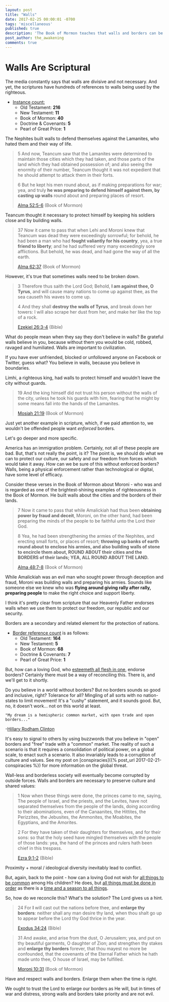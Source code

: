 ```yaml
---
layout: post
title: "Walls"
date: 2017-02-25 00:00:01 -0700
tags: 'miscellaneous'
published: true
description: 'The Book of Mormon teaches that walls and borders can be necessary, good and justified.'
post_author: the_awakening
comments: true
---
```


# Walls Are Scriptural

The media constantly says that walls are divisive and not necessary. And yet, the scriptures have hundreds of references to walls being used by the righteous.

* [Instance count:][2]
	* Old Testament: **216**
	* New Testament: **11**
	* Book of Mormon: **40**
	* Doctrine & Covenants: **5**
	* Pearl of Great Price: **1**

The Nephites built walls to defend themselves against the Lamanites, who hated them and their way of life.

> 5 And now, Teancum saw that the Lamanites were determined to maintain those cities which they had taken, and those parts of the land which they had obtained possession of; and also seeing the enormity of their number, Teancum thought it was not expedient that he should attempt to attack them in their forts.
> 
> 6 But he kept his men round about, as if making preparations for war; yea, and truly **he was preparing to defend himself against them, by casting up walls** round about and preparing places of resort.
> 
> [Alma 52:5-6][1] (Book of Mormon)

Teancum thought it necessary to protect himself by keeping his soldiers close and by building walls.

> 37 Now it came to pass that when Lehi and Moroni knew that Teancum was dead they were exceedingly sorrowful; for behold, he had been a man who had **fought valiantly for his country**, yea, a true **friend to liberty**; and he had suffered very many exceedingly sore afflictions. But behold, he was dead, and had gone the way of all the earth.
> 
> [Alma 62:37][5] (Book of Mormon)

However, it's true that sometimes walls need to be broken down.

> 3 Therefore thus saith the Lord God; Behold, **I am against thee, O Tyrus**, and will cause many nations to come up against thee, as the sea causeth his waves to come up.
>
> 4 And they shall **destroy the walls of Tyrus**, and break down her towers: I will also scrape her dust from her, and make her like the top of a rock.
> 
> [Ezekiel 26:3-4][6] (Bible)

What do people mean when they say they don't believe in walls? Be grateful walls believe in you, because without them you would be cold, robbed, ravaged and humiliated. Walls are important to civilization.

If you have ever unfriended, blocked or unfollowed anyone on Facebook or Twitter, guess what? You believe in walls, because you believe in boundaries.

Limhi, a righteous king, had walls to protect himself and wouldn't leave the city without guards.

> 19 And the king himself did not trust his person without the walls of the city, unless he took his guards with him, fearing that he might by some means fall into the hands of the Lamanites.
> 
> [Mosiah 21:19][3] (Book of Mormon)

Just yet another example in scripture, which, if we paid attention to, we wouldn't be offended people want *enforced* borders.

Let's go deeper and more specific.

America has an immigration problem. Certainly, not all of these people are bad. But, that's not really the point, is it? The point is, we should do what we can to protect our culture, our safety and our freedom from forces which would take it away. How can we be sure of this without enforced borders? Walls, being a physical enforcement rather than technological or digital, have some level of efficacy.

Consider these verses in the Book of Mormon about Moroni - who was and is regarded as one of the brightest-shining examples of righteousness in the Book of Mormon. He built walls about the cities and the borders of their lands.

> 7 Now it came to pass that while Amalickiah had thus been **obtaining power by fraud and deceit**, Moroni, on the other hand, had been preparing the minds of the people to be faithful unto the Lord their God.
> 
> 8 Yea, he had been strengthening the armies of the Nephites, and erecting small forts, or places of resort; **throwing up banks of earth round about to enclose his armies, and also building walls of stone to encircle them about, ROUND ABOUT their cities and the BORDERS of their lands; YEA, ALL ROUND ABOUT THE LAND.**
> 
> [Alma 48:7-8][7] (Book of Mormon)

While Amalickiah was an evil man who sought power through deception and fraud, Moroni was building walls and preparing his armies. Sounds like someone else we knew who was **flying around giving rally after rally, preparing people** to make the right choice and support liberty.

I think it's pretty clear from scripture that our Heavenly Father endorses walls when we use them to protect our freedom, our republic and our security.

Borders are a secondary and related element for the protection of nations.

* [Border reference count][4] is as follows:
	* Old Testament: **164**
	* New Testament: **5**
	* Book of Mormon: **68**
	* Doctrine & Covenants: **7**
	* Pearl of Great Price: **1**

But, how can a loving God, who [esteemeth all flesh in one][9], endorse borders? Certainly there must be a way of reconciling this. There is, and we'll get to it shortly.

Do you believe in a world without borders? But no borders sounds so good and inclusive, right? Tolerance for all? Mingling of all sorts with no nation-states to limit movement! It's a "cushy" statement, and it sounds good. But, no, it doesn't work... not on this world at least.

```
"My dream is a hemispheric common market, with open trade and open borders..."
```
-[Hillary Rodham Clinton][15]

It's easy to signal to others by using buzzwords that you believe in "open" borders and "free" trade with a "common" market. The reality of such a scenario is that it requires a consolidation of political power, on a global scale, to enact such a scenario. It also invariably leads to a corruption of culture and values. See my post on [conspiracies]({% post_url 2017-02-21-conspiracies %}) for more information on the global threat.

Wall-less and borderless society will eventually become corrupted by outside forces. Walls and borders are necessary to preserve culture and shared values:

> 1 Now when these things were done, the princes came to me, saying, The people of Israel, and the priests, and the Levites, have not separated themselves from the people of the lands, doing according to their abominations, even of the Canaanites, the Hittites, the Perizzites, the Jebusites, the Ammonites, the Moabites, the Egyptians, and the Amorites.
>
> 2 For they have taken of their daughters for themselves, and for their sons: so that the holy seed have mingled themselves with the people of those lands: yea, the hand of the princes and rulers hath been chief in this trespass.
> 
> [Ezra 9:1-2][8] (Bible)

Proximity + moral / ideological diversity inevitably lead to conflict.

But, again, back to the point - how can a loving God not wish for [all things to be common][10] among His children? He does, but [all things must be done in order][11] as there is a [time and a season to all things][12].

So, how do we reconcile this? What's the solution? The Lord gives us a hint.

> 24 For **I** will cast out the nations before thee, and **enlarge thy borders**: neither shall any man desire thy land, when thou shalt go up to appear before the Lord thy God thrice in the year.
>
> [Exodus 34:24][14] (Bible)

> 31 And awake, and arise from the dust, O Jerusalem; yea, and put on thy beautiful garments, O daughter of Zion; and strengthen thy stakes and **enlarge thy borders** forever, that thou mayest no more be confounded, that the covenants of the Eternal Father which he hath made unto thee, O house of Israel, may be fulfilled.
> 
> [Moroni 10:31][13] (Book of Mormon)

Have and respect walls and borders. Enlarge them when the time is right.

We ought to trust the Lord to enlarge our borders as He will, but in times of war and distress, strong walls and borders take priority and are not evil.


[1]: https://www.churchofjesuschrist.org/study/scriptures/bofm/alma/52.5-6?lang=eng#5
[2]: https://www.churchofjesuschrist.org/search?lang=eng&query=walls&facet=scriptures&subfacet=bofm&highlight=true&page=1
[3]: https://www.churchofjesuschrist.org/study/scriptures/bofm/mosiah/21.19?lang=eng#18
[4]: https://www.churchofjesuschrist.org/study/scriptures/search?lang=eng&query=border&x=0&y=0
[5]: https://www.churchofjesuschrist.org/study/scriptures/bofm/alma/62.37?lang=eng#36
[6]: https://www.churchofjesuschrist.org/study/scriptures/ot/ezek/26.3-4?lang=eng#2
[7]: https://www.churchofjesuschrist.org/study/scriptures/bofm/alma/48.7-8?lang=eng#6
[8]: https://www.churchofjesuschrist.org/study/scriptures/ot/ezra/9.1-2?lang=eng#1
[9]: https://www.churchofjesuschrist.org/study/scriptures/bofm/1-ne/17.35?lang=eng#34
[10]: https://www.churchofjesuschrist.org/study/scriptures/bofm/4-ne/1.3?lang=eng#2
[11]: https://www.churchofjesuschrist.org/study/scriptures/bofm/mosiah/4.27?lang=eng#26
[12]: https://www.churchofjesuschrist.org/study/scriptures/ot/eccl/3.1-8?lang=eng#primary
[13]: https://www.churchofjesuschrist.org/study/scriptures/bofm/moro/10.31?lang=eng#30
[14]: https://www.churchofjesuschrist.org/study/scriptures/ot/ex/34.24?lang=eng#23
[15]: https://wikileaks.org/podesta-emails/emailid/927